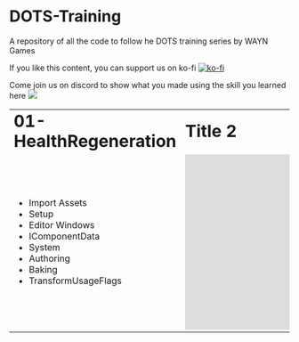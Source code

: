 # DOTS-Training
A repository of all the code to follow he DOTS training series by WAYN Games


If you like this content, you can support us on ko-fi [![ko-fi](https://ko-fi.com/img/githubbutton_sm.svg)](https://ko-fi.com/M4M8UEQP8)

Come join us on discord to show what you made using the skill you learned here [![](https://dcbadge.vercel.app/api/server/GhgM26xxPe?style=flat)](https://discord.gg/GhgM26xxPe)


<table border="0">
 <tr>
    <td><b style="font-size:30px">01-HealthRegeneration</b></td>
    <td><b style="font-size:30px">Title 2</b></td>
 </tr>
 <tr>
    <td>
	<ul><li> Import Assets</li>
<li> Setup</li>
<li> Editor Windows</li>
<li> IComponentData </li>
<li> System </li>
<li> Authoring</li>
<li> Baking </li>
<li> TransformUsageFlags </li></ul></td>
    <td><iframe width="560" height="315" src="https://www.youtube.com/embed/Z5CMGm6lmDQ?si=HCisi7WaagUnygIH" title="YouTube video player" frameborder="0" allow="accelerometer; autoplay; clipboard-write; encrypted-media; gyroscope; picture-in-picture; web-share" allowfullscreen></iframe></td>
 </tr>
</table>


